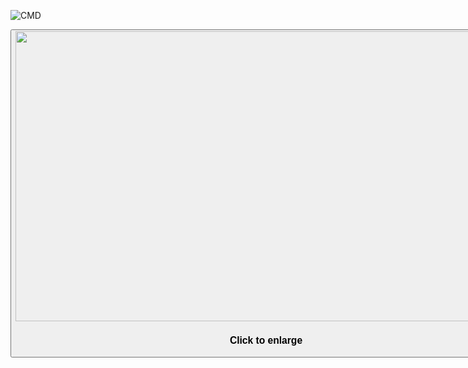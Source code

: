 ![CMD](http://honbraofficial.github.io/projects/cmd_screenshot.png)
<p><a href="http://honbraofficial.github.io/projects/cmd_screenshot.png"><button><img src="http://honbraofficial.github.io/projects/cmd_screenshot.png" border="0" width="802" height="464"></img></p><h3>Click to enlarge</h3></button></a>
